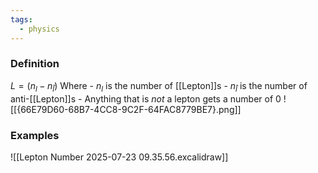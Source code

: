 ```yaml
---
tags:
  - physics
---
```

### Definition
$L=(n_l-n_\hat l)$
Where
	- $n_l$ is the number of [[Lepton]]s
	- $n_\hat l$  is the number of anti-[[Lepton]]s
	- Anything that is *not* a lepton gets a number of 0
![[{66E79D60-68B7-4CC8-9C2F-64FAC8779BE7}.png]]
### Examples
![[Lepton Number 2025-07-23 09.35.56.excalidraw]]
